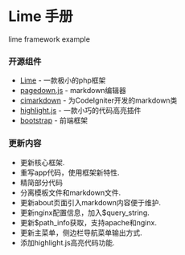Lime 手册
====================

lime framework example

### 开源组件 ###

* [Lime] - 一款极小的php框架
* [pagedown.js] - markdown编辑器
* [cimarkdown] - 为CodeIgniter开发的markdown类
* [highlight.js] - 一款小巧的代码高亮插件
* [bootstrap] - 前端框架

### 更新内容 ###
- 更新核心框架.
- 重写app代码，使用框架新特性.
- 精简部分代码
- 分离模板文件和markdown文件.
- 更新about页面引入markdown内容便于维护.
- 更新nginx配置信息，加入$query_string.
- 更新$path_info获取，支持apache和nginx.
- 更新主菜单，侧边栏导航菜单输出方式.
- 添加highlight.js高亮代码功能.

[pagedown.js]: https://code.google.com/p/pagedown/
[lime]: https://github.com/aheinze/Lime
[cimarkdown]: https://github.com/vamsiikrishna/cimarkdown
[highlight.js]: http://highlightjs.org/
[bootstrap]: http://getbootstrap.com/
